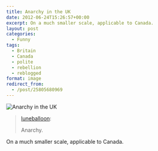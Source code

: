 ```yaml
---
title: Anarchy in the UK
date: 2012-06-24T15:26:57+00:00
excerpt: On a much smaller scale, applicable to Canada.
layout: post
categories:
  - Funny
tags:
  - Britain
  - Canada
  - polite
  - rebellion
  - reblogged
format: image
redirect_from:
  - /post/25805680969
---
```

<img class="alignnone size-full wp-image-8" src="https://dv8b8dkxht4vb.cloudfront.net/img/tumblr_m64u7tOlMt1qjmwldo1_500.jpg" alt="Anarchy in the UK" srcset="https://dv8b8dkxht4vb.cloudfront.net/img/tumblr_m64u7tOlMt1qjmwldo1_500.jpg 448w, https://dv8b8dkxht4vb.cloudfront.net/img/tumblr_m64u7tOlMt1qjmwldo1_500-279x300.jpg 279w" sizes="(max-width: 448px) 100vw, 448px">

> [luneballoon](http://luneballoon.tumblr.com/post/25791303099/anarchy):
> 
> Anarchy.

On a much smaller scale, applicable to Canada.